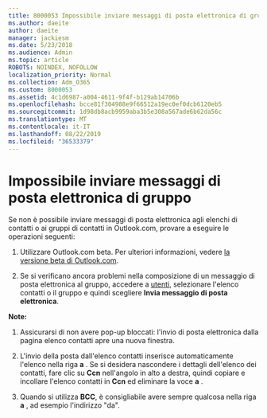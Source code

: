 ```yaml
---
title: 8000053 Impossibile inviare messaggi di posta elettronica di gruppo
ms.author: daeite
author: daeite
manager: jackiesm
ms.date: 5/23/2018
ms.audience: Admin
ms.topic: article
ROBOTS: NOINDEX, NOFOLLOW
localization_priority: Normal
ms.collection: Adm_O365
ms.custom: 8000053
ms.assetid: 4c1d6987-a004-4611-9f4f-b129ab14706b
ms.openlocfilehash: bcce81f304988e9f66512a19ec0ef0dcb6120eb5
ms.sourcegitcommit: 1d98db8acb9959aba3b5e308a567ade6b62da56c
ms.translationtype: MT
ms.contentlocale: it-IT
ms.lasthandoff: 08/22/2019
ms.locfileid: "36533379"
---
```

# <a name="unable-to-send-group-emails"></a>Impossibile inviare messaggi di posta elettronica di gruppo

Se non è possibile inviare messaggi di posta elettronica agli elenchi di contatti o ai gruppi di contatti in Outlook.com, provare a eseguire le operazioni seguenti:
  
1. Utilizzare Outlook.com beta. Per ulteriori informazioni, vedere [la versione beta di Outlook.com](https://support.office.com/article/e2261c7f-d413-4084-8f22-21282f42d8cf).
    
2. Se si verificano ancora problemi nella composizione di un messaggio di posta elettronica al gruppo, accedere a [utenti](https://outlook.live.com/people/), selezionare l'elenco contatti o il gruppo e quindi scegliere **Invia messaggio di posta elettronica**.
    
 **Note:**
  
1. Assicurarsi di non avere pop-up bloccati: l'invio di posta elettronica dalla pagina elenco contatti apre una nuova finestra.
    
2. L'invio della posta dall'elenco contatti inserisce automaticamente l'elenco nella riga **a** . Se si desidera nascondere i dettagli dell'elenco dei contatti, fare clic su **Ccn** nell'angolo in alto a destra, quindi copiare e incollare l'elenco contatti in **Ccn** ed eliminare la voce **a** . 
    
3. Quando si utilizza **BCC**, è consigliabile avere sempre qualcosa nella riga **a** , ad esempio l'indirizzo "da". 
    

